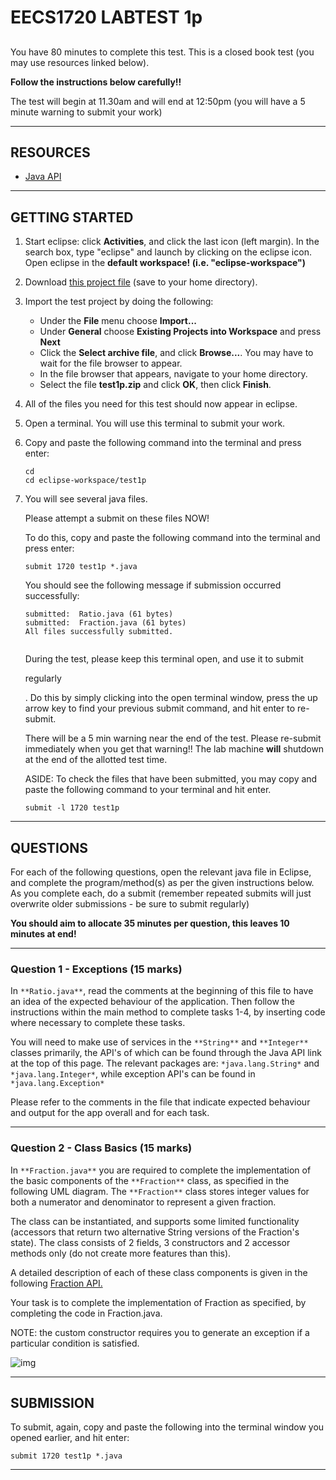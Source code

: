 # EECS1720 LABTEST 1p

## 

You have 80 minutes to complete this test.
This is a closed book test (you may use resources linked below).

**Follow the instructions below carefully!!**

The test will begin at 11.30am and will end at 12:50pm (you will have a 5 minute warning to submit your work)

------

## RESOURCES

- [Java API](https://www.eecs.yorku.ca/common/java-api)

------

## GETTING STARTED

1. Start eclipse: click **Activities**, and click the last icon (left margin). In the search box, type "eclipse" and launch by clicking on the eclipse icon. Open eclipse in the **default workspace! (i.e. "eclipse-workspace")**

2. Download [this project file](https://www.eecs.yorku.ca/course_archive/2019-20/W/1720/practice/test1p.zip) (save to your home directory).

3. Import the test project by doing the following:

   - Under the **File** menu choose **Import...**
   - Under **General** choose **Existing Projects into Workspace** and press **Next**
   - Click the **Select archive file**, and click **Browse...**. You may have to wait for the file browser to appear.
   - In the file browser that appears, navigate to your home directory.
   - Select the file **test1p.zip** and click **OK**, then click **Finish**.

4. All of the files you need for this test should now appear in eclipse.

5. Open a terminal. You will use this terminal to submit your work.

6. Copy and paste the following command into the terminal and press enter:

   ```
   cd
   cd eclipse-workspace/test1p
   ```

7. You will see several java files.

    

   Please attempt a submit on these files NOW!

   To do this, copy and paste the following command into the terminal and press enter:

   ```
   submit 1720 test1p *.java
   ```

   You should see the following message if submission occurred successfully:

   ```
   submitted:  Ratio.java (61 bytes)
   submitted:  Fraction.java (61 bytes)
   All files successfully submitted.
    
   ```

   During the test, please keep this terminal open, and use it to submit

    

   regularly

   . Do this by simply clicking into the open terminal window, press the up arrow key to find your previous submit command, and hit enter to re-submit.

   There will be a 5 min warning near the end of the test. Please re-submit immediately when you get that warning!! The lab machine **will** shutdown at the end of the allotted test time.

   ASIDE: To check the files that have been submitted, you may copy and paste the following command to your terminal and hit enter.

   ```
   submit -l 1720 test1p 
   ```

------

## QUESTIONS

For each of the following questions, open the relevant java file in Eclipse, and complete the program/method(s) as per the given instructions below. As you complete each, do a submit (remember repeated submits will just overwrite older submissions - be sure to submit regularly)

**You should aim to allocate 35 minutes per question, this leaves 10 minutes at end!**

------

### Question 1 - Exceptions (15 marks)

In `**Ratio.java**`, read the comments at the beginning of this file to have an idea of the expected behaviour of the application. Then follow the instructions within the main method to complete tasks 1-4, by inserting code where necessary to complete these tasks.

You will need to make use of services in the `**String**` and `**Integer**` classes primarily, the API's of which can be found through the Java API link at the top of this page. The relevant packages are: `*java.lang.String*` and `*java.lang.Integer*`, while exception API's can be found in `*java.lang.Exception*`

Please refer to the comments in the file that indicate expected behaviour and output for the app overall and for each task.

------

### Question 2 - Class Basics (15 marks)

In `**Fraction.java**` you are required to complete the implementation of the basic components of the `**Fraction**` class, as specified in the following UML diagram. The `**Fraction**` class stores integer values for both a numerator and denominator to represent a given fraction.

The class can be instantiated, and supports some limited functionality (accessors that return two alternative String versions of the Fraction's state). The class consists of 2 fields, 3 constructors and 2 accessor methods only (do not create more features than this).

A detailed description of each of these class components is given in the following [Fraction API.](https://www.eecs.yorku.ca/course_archive/2019-20/W/1720/practice/test1p.api/index.html)

Your task is to complete the implementation of Fraction as specified, by completing the code in Fraction.java.

NOTE: the custom constructor requires you to generate an exception if a particular condition is satisfied.

![img](https://www.eecs.yorku.ca/course_archive/2019-20/W/1720/practice/Fraction.png)

------

## SUBMISSION

To submit, again, copy and paste the following into the terminal window you opened earlier, and hit enter:

```
submit 1720 test1p *.java
```

------